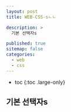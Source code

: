 ```yaml
---
layout: post
title: WEB-CSS-sㄴㄴ

description: >
  기본 선택자s

published: true
sitemap: false
categories:
  - web
  - css
---
```


* toc
{:toc .large-only}

## 기본 선택자s
